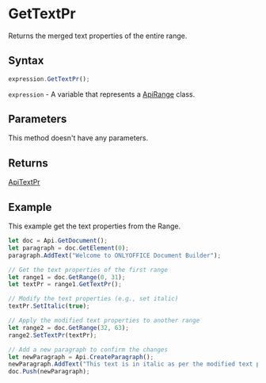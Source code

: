 # GetTextPr

Returns the merged text properties of the entire range.

## Syntax

```javascript
expression.GetTextPr();
```

`expression` - A variable that represents a [ApiRange](../ApiRange.md) class.

## Parameters

This method doesn't have any parameters.

## Returns

[ApiTextPr](../../ApiTextPr/ApiTextPr.md)

## Example

This example get the text properties from the Range.

```javascript editor-
let doc = Api.GetDocument();
let paragraph = doc.GetElement(0);
paragraph.AddText("Welcome to ONLYOFFICE Document Builder");

// Get the text properties of the first range
let range1 = doc.GetRange(0, 31);
let textPr = range1.GetTextPr();

// Modify the text properties (e.g., set italic)
textPr.SetItalic(true);

// Apply the modified text properties to another range
let range2 = doc.GetRange(32, 63);
range2.SetTextPr(textPr);

// Add a new paragraph to confirm the changes
let newParagraph = Api.CreateParagraph();
newParagraph.AddText("This text is in italic as per the modified text properties.");
doc.Push(newParagraph);

```
